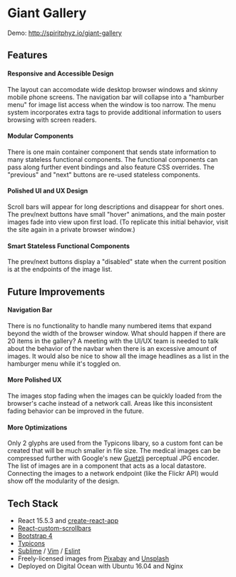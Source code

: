 # Giant Gallery
Demo: http://spiritphyz.io/giant-gallery

## Features
#### Responsive and Accessible Design
The layout can accomodate wide desktop browser windows and skinny mobile phone screens. The navigation bar will collapse into a "hamburber menu" for image list access when the window is too narrow. The menu system incorporates extra tags to provide additional information to users browsing with screen readers.

#### Modular Components
There is one main container component that sends state information to many 
stateless functional components. The functional components can pass along further event bindings and also feature CSS overrides. The "previous" and "next" buttons are re-used stateless components.

#### Polished UI and UX Design
Scroll bars will appear for long descriptions and disappear for short ones. The prev/next buttons have small "hover" animations, and the main poster images fade into view upon first load. (To replicate this initial behavior, visit the site again in a private browser window.)

#### Smart Stateless Functional Components
The prev/next buttons display a "disabled" state when the current position is at the endpoints of the image list.


## Future Improvements

#### Navigation Bar
There is no functionality to handle many numbered items that expand beyond the width of the browser window. What should happen if there are 20 items in the gallery? A meeting with the UI/UX team is needed to talk about the behavior of the navbar when there is an excessive amount of images. It would also be nice to show all the image headlines as a list in the hamburger menu while it's toggled on.

#### More Polished UX
The images stop fading when the images can be quickly loaded from the browser's cache instead of a network call. Areas like this inconsistent fading behavior can be improved in the future.

#### More Optimizations

Only 2 glyphs are used from the Typicons libary, so a custom font can be created that will be much smaller in file size. The medical images can be compressed further with Google's new [Guetzli](https://github.com/google/guetzli) perceptual JPG encoder. The list of images are in a component that acts as a local datastore. Connecting the images to a network endpoint (like the Flickr API) would show off the modularity of the design. 

## Tech Stack
* React 15.5.3 and [create-react-app](https://github.com/facebookincubator/create-react-app)
* [React-custom-scrollbars](https://github.com/malte-wessel/react-custom-scrollbars)
* [Bootstrap 4](https://v4-alpha.getbootstrap.com)
* [Typicons](http://typicons.com)
* [Sublime](https://www.sublimetext.com) / [Vim](http://www.vim.org) / [Eslint](http://eslint.org/)
* Freely-licensed images from [Pixabay](https://pixabay.com/) and [Unsplash](https://unsplash.com/)
* Deployed on Digital Ocean with Ubuntu 16.04 and Nginx